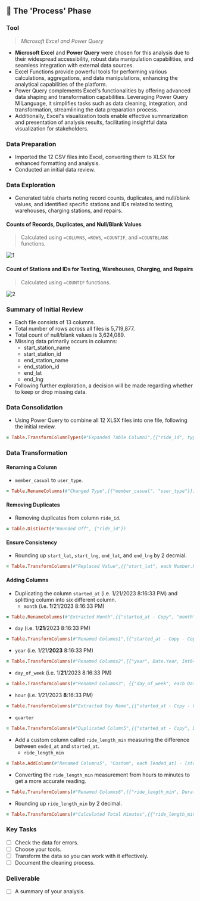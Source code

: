 ## 🔄 The 'Process' Phase

### Tool
>*Microsoft Excel and Power Query*
+ **Microsoft Excel** and **Power Query** were chosen for this analysis due to their widespread accessibility, robust data manipulation capabilities, and seamless integration with external data sources.
+ Excel Functions provide powerful tools for performing various calculations, aggregations, and data manipulations, enhancing the analytical capabilities of the platform.
+ Power Query complements Excel's functionalities by offering advanced data shaping and transformation capabilities. Leveraging Power Query M Language, it simplifies tasks such as data cleaning, integration, and transformation, streamlining the data preparation process.
+ Additionally, Excel's visualization tools enable effective summarization and presentation of analysis results, facilitating insightful data visualization for stakeholders.

### Data Preparation
+ Imported the 12 CSV files into Excel, converting them to XLSX for enhanced formatting and analysis.
+ Conducted an initial data review.

### Data Exploration
+ Generated table charts noting record counts, duplicates, and null/blank values, and identified specific stations and IDs related to testing, warehouses, charging stations, and repairs.

#### Counts of Records, Duplicates, and Null/Blank Values
>Calculated using `=COLUMNS`, `=ROWS`, `=COUNTIF`, and `=COUNTBLANK` functions.

![1](https://github.com/chaanalyst/Portfolio-Projects/assets/154933301/2ae1b0b0-96aa-4533-a7df-fc56d724f48d)

#### Count of Stations and IDs for Testing, Warehouses, Charging, and Repairs
>Calculated using `=COUNTIF` functions.

![2](https://github.com/chaanalyst/Portfolio-Projects/assets/154933301/841785a3-55fd-4418-b76f-1d7aec974b51)

### Summary of Initial Review
+ Each file consists of 13 columns.
+ Total number of rows across all files is 5,719,877.
+ Total count of null/blank values is 3,624,089.
+ Missing data primarily occurs in columns:
    * start_station_name
    * start_station_id
    * end_station_name
    * end_station_id
    * end_lat
    * end_lng
+ Following further exploration, a decision will be made regarding whether to keep or drop missing data.

### Data Consolidation
+ Using Power Query to combine all 12 XLSX files into one file, following the initial review.

```ruby
= Table.TransformColumnTypes(#"Expanded Table Column1",{{"ride_id", type text}, {"rideable_type", type text}, {"started_at", type datetime}, {"ended_at", type datetime}, {"start_station_name", type text}, {"start_station_id", type text}, {"end_station_name", type text}, {"end_station_id", type text}, {"start_lat", type number}, {"start_lng", type number}, {"end_lat", type number}, {"end_lng", type number}, {"member_casual", type text}})
```

### Data Transformation

#### Renaming a Column
+ `member_casual` to `user_type`.
```ruby
= Table.RenameColumns(#"Changed Type",{{"member_casual", "user_type"}})
```

#### Removing Duplicates
+ Removing duplicates from column `ride_id`.
```ruby
= Table.Distinct(#"Rounded Off", {"ride_id"})
```

#### Ensure Consistency 
+ Rounding up `start_lat`, `start_lng`, `end_lat`, and `end_lng` by 2 decmial. 
```ruby
= Table.TransformColumns(#"Replaced Value",{{"start_lat", each Number.Round(_, 2), type number}, {"start_lng", each Number.Round(_, 2), type number}, {"end_lat", each Number.Round(_, 2), type number}, {"end_lng", each Number.Round(_, 2), type number}})
```

#### Adding Columns
+ Duplicating the column `started_at` (i.e. 1/21/2023 8:16:33 PM) and splitting column into six different column.
   * `month` (i.e. **1**/21/2023 8:16:33 PM)
```ruby
= Table.RenameColumns(#"Extracted Month",{{"started_at - Copy", "month"}})
```
   * `day` (i.e. 1/**21**/2023 8:16:33 PM)
```ruby
= Table.TransformColumns(#"Renamed Columns1",{{"started_at - Copy - Copy", Date.Day, Int64.Type}})
```
   * `year` (i.e. 1/21/**2023** 8:16:33 PM)
```ruby
= Table.TransformColumns(#"Renamed Columns2",{{"year", Date.Year, Int64.Type}})
```
   * `day_of_week` (i.e. 1/**21**/2023 8:16:33 PM)
```ruby
= Table.TransformColumns(#"Renamed Columns3", {{"day_of_week", each Date.DayOfWeekName(_), type text}})
```
   * `hour` (i.e. 1/21/2023 **8**:16:33 PM)
```ruby
= Table.TransformColumns(#"Extracted Day Name",{{"started_at - Copy - Copy.1 - Copy.1", Time.Hour, Int64.Type}})
```
   * `quarter`
```ruby
= Table.TransformColumns(#"Duplicated Column5",{{"started_at - Copy", Date.QuarterOfYear, Int64.Type}})
```
+ Add a custom column called `ride_length_min` measuring the difference between `ended_at` and `started_at`.
     * `ride_length_min`
```ruby
= Table.AddColumn(#"Renamed Columns5", "Custom", each [ended_at] - [started_at])
```
   * Converting the `ride_length_min` measurement from hours to minutes to get a more accurate reading.
```ruby
= Table.TransformColumns(#"Renamed Columns6",{{"ride_length_min", Duration.TotalMinutes, type number}})
```
   * Rounding up `ride_length_min` by 2 decimal.
```ruby
= Table.TransformColumns(#"Calculated Total Minutes",{{"ride_length_min", each Number.Round(_, 2), type number}})
```


### Key Tasks
- [ ]  Check the data for errors.
- [ ]  Choose your tools.
- [ ]  Transform the data so you can work with it effectively.
- [ ]  Document the cleaning process.

### Deliverable 
- [ ]  A summary of your analysis.
